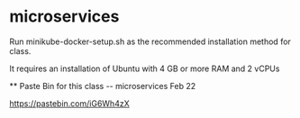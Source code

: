 # microservices

Run minikube-docker-setup.sh as the recommended installation method for class. 

It requires an installation of Ubuntu with 4 GB or more RAM and 2 vCPUs 


** Paste Bin for this class -- microservices Feb 22

https://pastebin.com/iG6Wh4zX
